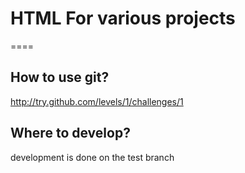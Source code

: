 # HTML For various projects
====

## How to use git?
http://try.github.com/levels/1/challenges/1

## Where to develop?
development is done on the test branch
